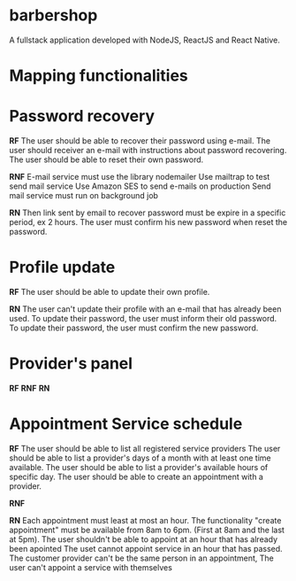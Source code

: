 # barbershop
A fullstack application developed with NodeJS, ReactJS and React Native.

# Mapping functionalities
# Password recovery
**RF**
The user should be able to recover their password using e-mail.
The user should receiver an e-mail with instructions about password recovering.
The user should be able to reset their own password.

**RNF**
E-mail service must use the library nodemailer
Use mailtrap to test send mail service
Use Amazon SES to send e-mails on production
Send mail service must run on background job


**RN**
Then link sent by email to recover password must be expire in a specific period, ex 2 hours.
The user must confirm his new password when reset the password.


# Profile update
**RF**
The user should be able to update their own profile.

**RN**
The user can't update their profile with an e-mail that has already been used.
To update their password, the user must inform their old password.
To update their password, the user must confirm the new password.

# Provider's panel
**RF**
**RNF**
**RN**

# Appointment Service schedule
**RF**
The user should be able to list all registered service providers
The user should be able to list a provider's days of a month with at least one time available.
The user should be able to list a provider's available hours of specific day.
The user should be able to create an appointment with a provider.

**RNF**

**RN**
Each appointment must least at most an hour.
The functionality "create appointment" must be available from 8am to 6pm. (First at 8am and the last at 5pm).
The user shouldn't be able to appoint at an hour that has already been apointed
The uset cannot appoint service in an hour that has passed.
The customer provider can't be the same person in an appointment, The user can't appoint a service with themselves